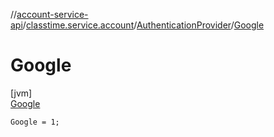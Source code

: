 //[account-service-api](../../../../index.md)/[classtime.service.account](../../index.md)/[AuthenticationProvider](../index.md)/[Google](index.md)

# Google

[jvm]\
[Google](index.md)

`Google = 1;`
